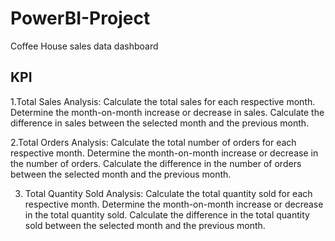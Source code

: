 # PowerBI-Project
Coffee House sales data dashboard
## KPI
1.Total Sales Analysis:
Calculate the total sales for each respective month.
Determine the month-on-month increase or decrease in sales.
Calculate the difference in sales between the selected month and the previous month.

2.Total Orders Analysis:
Calculate the total number of orders for each respective month.
Determine the month-on-month increase or decrease in the number of orders.
Calculate the difference in the number of orders between the selected month and the previous month.

3. Total Quantity Sold Analysis:
Calculate the total quantity sold for each respective month.
Determine the month-on-month increase or decrease in the total quantity sold.
Calculate the difference in the total quantity sold between the selected month and the previous month.
